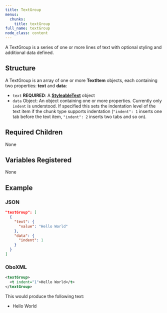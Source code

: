 ```yaml
---
title: TextGroup
menus:
  chunks:
    title: textGroup
full_name: textGroup
node_class: content
---
```

A TextGroup is a series of one or more lines of text with optional styling and additional data defined.

## Structure

A TextGroup is an array of one or more **TextItem** objects, each containing two properties: **text** and **data**:

* `text` **REQUIRED**: A [**StyleableText**](content_styleabletext.md) object
* `data` Object: An object containing one or more properties. Currently only `indent` is understood. If specified this sets the indentation level of the text item if the chunk type supports indentation (`"indent": 1` inserts one tab before the text item, `"indent": 2` inserts two tabs and so on).

## Required Children

None

## Variables Registered

None

## Example

### JSON

```json
"textGroup": [
  {
    "text": {
      "value": "Hello World"
    },
    "data": {
      "indent": 1
    }
  }
]
```

### OboXML

```xml
<textGroup>
  <t indent="1">Hello World</t>
</textGroup>
```

This would produce the following text:
* Hello World
